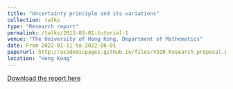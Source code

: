 ```yaml
---
title: "Uncertainty principle and its variations"
collection: talks
type: "Research report"
permalink: /talks/2013-03-01-tutorial-1
venue: "The University of Hong Kong, Department of Mathematics"
date: From 2022-01-11 to 2022-06-01
paperurl: http://academicpages.github.io/files/4910_Research_proposal.pdf
location: "Hong Kong"
---
```


[Download the report here](http://academicpages.github.io/files/4910_Research_proposal.pdf)
